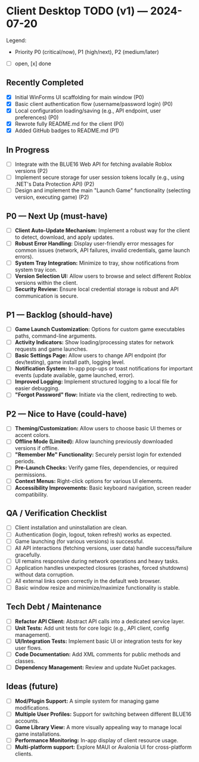 # Client Desktop TODO (v1) — 2024-07-20
 
Legend:
 - Priority P0 (critical/now), P1 (high/next), P2 (medium/later)
 - [ ] open, [x] done
 
## Recently Completed
 - [x] Initial WinForms UI scaffolding for main window (P0)
 - [x] Basic client authentication flow (username/password login) (P0)
 - [x] Local configuration loading/saving (e.g., API endpoint, user preferences) (P0)
 - [x] Rewrote fully README.md for the client (P0)
 - [x] Added GitHub badges to README.md (P1)
 
## In Progress
 - [ ] Integrate with the BLUE16 Web API for fetching available Roblox versions (P2)
 - [ ] Implement secure storage for user session tokens locally (e.g., using .NET's Data Protection API) (P2)
 - [ ] Design and implement the main "Launch Game" functionality (selecting version, executing game) (P2)
 
## P0 — Next Up (must-have)
 - [ ] **Client Auto-Update Mechanism:** Implement a robust way for the client to detect, download, and apply updates.
 - [ ] **Robust Error Handling:** Display user-friendly error messages for common issues (network, API failures, invalid credentials, game launch errors).
 - [ ] **System Tray Integration:** Minimize to tray, show notifications from system tray icon.
 - [ ] **Version Selection UI:** Allow users to browse and select different Roblox versions within the client.
 - [ ] **Security Review:** Ensure local credential storage is robust and API communication is secure.
 
## P1 — Backlog (should-have)
 - [ ] **Game Launch Customization:** Options for custom game executables paths, command-line arguments.
 - [ ] **Activity Indicators:** Show loading/processing states for network requests and game launches.
 - [ ] **Basic Settings Page:** Allow users to change API endpoint (for dev/testing), game install path, logging level.
 - [ ] **Notification System:** In-app pop-ups or toast notifications for important events (update available, game launched, error).
 - [ ] **Improved Logging:** Implement structured logging to a local file for easier debugging.
 - [ ] **"Forgot Password" flow:** Initiate via the client, redirecting to web.
 
## P2 — Nice to Have (could-have)
 - [ ] **Theming/Customization:** Allow users to choose basic UI themes or accent colors.
 - [ ] **Offline Mode (Limited):** Allow launching previously downloaded versions if offline.
 - [ ] **"Remember Me" Functionality:** Securely persist login for extended periods.
 - [ ] **Pre-Launch Checks:** Verify game files, dependencies, or required permissions.
 - [ ] **Context Menus:** Right-click options for various UI elements.
 - [ ] **Accessibility Improvements:** Basic keyboard navigation, screen reader compatibility.
 
## QA / Verification Checklist
 - [ ] Client installation and uninstallation are clean.
 - [ ] Authentication (login, logout, token refresh) works as expected.
 - [ ] Game launching (for various versions) is successful.
 - [ ] All API interactions (fetching versions, user data) handle success/failure gracefully.
 - [ ] UI remains responsive during network operations and heavy tasks.
 - [ ] Application handles unexpected closures (crashes, forced shutdowns) without data corruption.
 - [ ] All external links open correctly in the default web browser.
 - [ ] Basic window resize and minimize/maximize functionality is stable.
 
## Tech Debt / Maintenance
 - [ ] **Refactor API Client:** Abstract API calls into a dedicated service layer.
 - [ ] **Unit Tests:** Add unit tests for core logic (e.g., API client, config management).
 - [ ] **UI/Integration Tests:** Implement basic UI or integration tests for key user flows.
 - [ ] **Code Documentation:** Add XML comments for public methods and classes.
 - [ ] **Dependency Management:** Review and update NuGet packages.
 
## Ideas (future)
 - [ ] **Mod/Plugin Support:** A simple system for managing game modifications.
 - [ ] **Multiple User Profiles:** Support for switching between different BLUE16 accounts.
 - [ ] **Game Library View:** A more visually appealing way to manage local game installations.
 - [ ] **Performance Monitoring:** In-app display of client resource usage.
 - [ ] **Multi-platform support:** Explore MAUI or Avalonia UI for cross-platform clients.